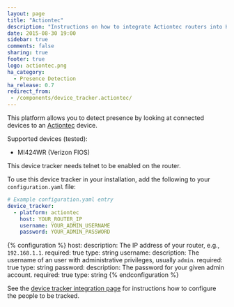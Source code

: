 ```yaml
---
layout: page
title: "Actiontec"
description: "Instructions on how to integrate Actiontec routers into Home Assistant."
date: 2015-08-30 19:00
sidebar: true
comments: false
sharing: true
footer: true
logo: actiontec.png
ha_category:
  - Presence Detection
ha_release: 0.7
redirect_from:
 - /components/device_tracker.actiontec/
---
```



This platform allows you to detect presence by looking at connected devices to an [Actiontec](http://www.actiontec.com/) device.

Supported devices (tested):

- MI424WR (Verizon FIOS)

<p class='note warning'>
This device tracker needs telnet to be enabled on the router.
</p>

To use this device tracker in your installation, add the following to your `configuration.yaml` file:

```yaml
# Example configuration.yaml entry
device_tracker:
  - platform: actiontec
    host: YOUR_ROUTER_IP
    username: YOUR_ADMIN_USERNAME
    password: YOUR_ADMIN_PASSWORD
```

{% configuration %}
host:
  description: The IP address of your router, e.g., `192.168.1.1`.
  required: true
  type: string
username:
  description: The username of an user with administrative privileges, usually `admin`.
  required: true
  type: string
password:
  description: The password for your given admin account.
  required: true
  type: string
{% endconfiguration %}

See the [device tracker integration page](/components/device_tracker/) for instructions how to configure the people to be tracked.

